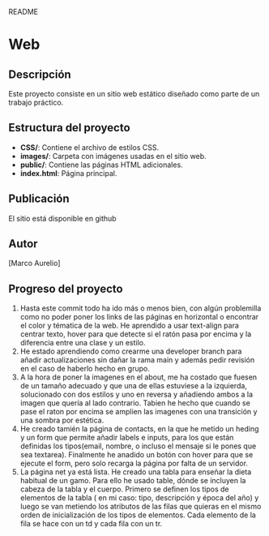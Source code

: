 README
# Web

## Descripción
Este proyecto consiste en un sitio web estático diseñado como parte de un trabajo práctico. 

## Estructura del proyecto
- **CSS/**: Contiene el archivo de estilos CSS.
- **images/**: Carpeta con imágenes usadas en el sitio web.
- **public/**: Contiene las páginas HTML adicionales.
- **index.html**: Página principal.

## Publicación
El sitio está disponible en github

## Autor
[Marco Aurelio]

## Progreso del proyecto
1. Hasta este commit todo ha ido más o menos bien, con algún problemilla como no poder poner los links de las páginas en horizontal o encontrar el color y tématica de la web. He aprendido a usar text-align para centrar texto, hover para que detecte si el ratón pasa por encima y la diferencia entre una clase y un estilo.
2. He estado aprendiendo como crearme una developer branch para añadir actualizaciones sin dañar la rama main y además pedir revisión en el caso de haberlo hecho en grupo.
3. A la hora de poner la imagenes en el about, me ha costado que fuesen de un tamaño adecuado y que una de ellas estuviese a la izquierda, solucionado con dos estilos y uno en reversa y añadiendo ambos a la imagen que quería al lado contrario. Tabien he hecho que cuando se pase el raton por encima se amplien las imagenes con una transición y una sombra por estética.
4. He creado tamién la página de contacts, en la que he metido un heding y un form que permite añadir labels e inputs, para los que están definidas los tipos(email, nombre, o incluso el mensaje si le pones que sea textarea). Finalmente he anadido un botón con hover para que se ejecute el form, pero solo recarga la página por falta de un servidor.
5. La página net ya está lista. He creado una tabla para enseñar la dieta habitual de un gamo. Para ello he usado table, dónde se incluyen la cabeza de la tabla y el cuerpo. Primero se definen los tipos de elementos de la tabla ( en mi caso: tipo, descripción y época del año) y luego se van metiendo los atributos de las filas que quieras en el mismo orden de inicialización de los tipos de elementos. Cada elemento de la fila se hace con un td y cada fila con un tr.
